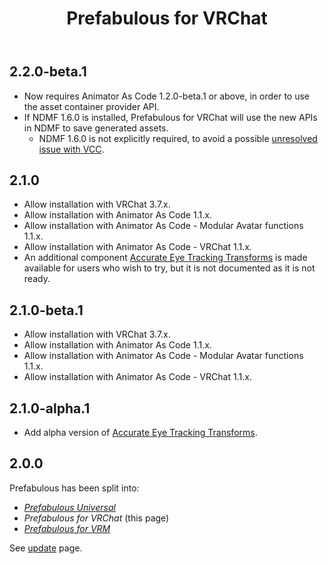 ﻿---
title: Prefabulous for VRChat
---

## 2.2.0-beta.1

- Now requires Animator As Code 1.2.0-beta.1 or above, in order to use the asset container provider API.
- If NDMF 1.6.0 is installed, Prefabulous for VRChat will use the new APIs in NDMF to save generated assets.
  - NDMF 1.6.0 is not explicitly required, to avoid a possible [unresolved issue with VCC](https://github.com/vrchat-community/creator-companion/issues/29).

## 2.1.0

- Allow installation with VRChat 3.7.x.
- Allow installation with Animator As Code 1.1.x.
- Allow installation with Animator As Code - Modular Avatar functions 1.1.x.
- Allow installation with Animator As Code - VRChat 1.1.x.
- An additional component [Accurate Eye Tracking Transforms](/docs/products/prefabulous/vrchat/accurate-eye-tracking-transforms) is made available
  for users who wish to try, but it is not documented as it is not ready.

## 2.1.0-beta.1

- Allow installation with VRChat 3.7.x.
- Allow installation with Animator As Code 1.1.x.
- Allow installation with Animator As Code - Modular Avatar functions 1.1.x.
- Allow installation with Animator As Code - VRChat 1.1.x.

## 2.1.0-alpha.1

- Add alpha version of [Accurate Eye Tracking Transforms](/docs/products/prefabulous/vrchat/accurate-eye-tracking-transforms).

## 2.0.0

Prefabulous has been split into:
- *[Prefabulous Universal](./prefabulous)*
- *Prefabulous for VRChat* (this page)
- *[Prefabulous for VRM](./prefabulous-for-vrm)*

See [update](/updates/2024/06/13/p0) page.
